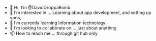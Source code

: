 - 👋 Hi, I’m @DavidDroppaBomb
- 👀 I’m interested in ... Learning about app development, and setting up vpns, 
- 🌱 I’m currently learning Information technology
- 💞️ I’m looking to collaborate on ... just about anything
- 📫 How to reach me ... through git hub only

<!---
DavidDroppaBomb/DavidDroppaBomb is a ✨ special ✨ repository because its `README.md` (this file) appears on your GitHub profile.
You can click the Preview link to take a look at your changes.
--->
